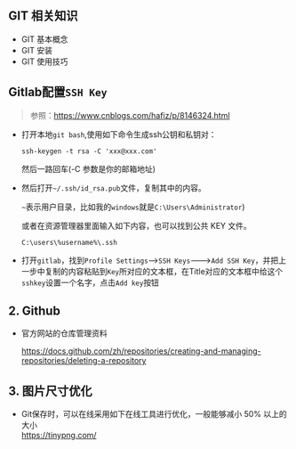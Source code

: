## GIT 相关知识



- GIT 基本概念
- GIT 安装
- GIT 使用技巧



## Gitlab配置`SSH Key`

> 参照：https://www.cnblogs.com/hafiz/p/8146324.html

- 打开本地`git bash`,使用如下命令生成ssh公钥和私钥对：

  ```
  ssh-keygen -t rsa -C 'xxx@xxx.com'
  ```

  然后一路回车(-C 参数是你的邮箱地址)

- 然后打开`~/.ssh/id_rsa.pub`文件，复制其中的内容。

  `~`表示用户目录，比如我的`windows`就是`C:\Users\Administrator`)

  或者在资源管理器里面输入如下内容，也可以找到公共 KEY 文件。

  ```
  C:\users\%username%\.ssh
  ```

- 打开`gitlab`，找到`Profile Settings`-->`SSH Keys`--->`Add SSH Key`，并把上一步中复制的内容粘贴到`Key`所对应的文本框，在Title对应的文本框中给这个`sshkey`设置一个名字，点击`Add key`按钮

## 2. Github

- 官方网站的仓库管理资料

  https://docs.github.com/zh/repositories/creating-and-managing-repositories/deleting-a-repository

## 3. 图片尺寸优化

- Git保存时，可以在线采用如下在线工具进行优化，一般能够减小 50% 以上的大小  
  https://tinypng.com/
